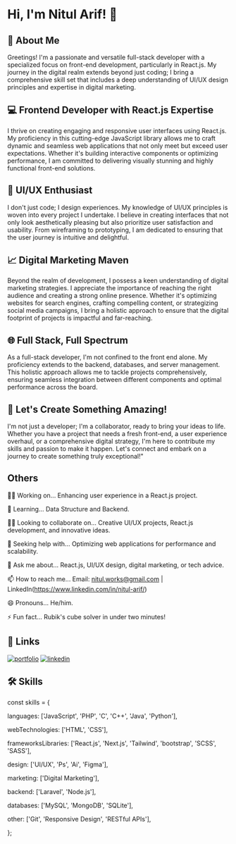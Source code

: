 
# Hi, I'm Nitul Arif! 👋


## 🚀 About Me
Greetings! I'm a passionate and versatile full-stack developer with a specialized focus on front-end development, particularly in React.js. My journey in the digital realm extends beyond just coding; I bring a comprehensive skill set that includes a deep understanding of UI/UX design principles and expertise in digital marketing.

## 💻 Frontend Developer with React.js Expertise
I thrive on creating engaging and responsive user interfaces using React.js. My proficiency in this cutting-edge JavaScript library allows me to craft dynamic and seamless web applications that not only meet but exceed user expectations. Whether it's building interactive components or optimizing performance, I am committed to delivering visually stunning and highly functional front-end solutions.

## 🎨 UI/UX Enthusiast
I don't just code; I design experiences. My knowledge of UI/UX principles is woven into every project I undertake. I believe in creating interfaces that not only look aesthetically pleasing but also prioritize user satisfaction and usability. From wireframing to prototyping, I am dedicated to ensuring that the user journey is intuitive and delightful.

## 📈 Digital Marketing Maven
Beyond the realm of development, I possess a keen understanding of digital marketing strategies. I appreciate the importance of reaching the right audience and creating a strong online presence. Whether it's optimizing websites for search engines, crafting compelling content, or strategizing social media campaigns, I bring a holistic approach to ensure that the digital footprint of projects is impactful and far-reaching.

## 🌐 Full Stack, Full Spectrum
As a full-stack developer, I'm not confined to the front end alone. My proficiency extends to the backend, databases, and server management. This holistic approach allows me to tackle projects comprehensively, ensuring seamless integration between different components and optimal performance across the board.

## 🤝 Let's Create Something Amazing!
I'm not just a developer; I'm a collaborator, ready to bring your ideas to life. Whether you have a project that needs a fresh front-end, a user experience overhaul, or a comprehensive digital strategy, I'm here to contribute my skills and passion to make it happen. Let's connect and embark on a journey to create something truly exceptional!"



## Others
👩‍💻 Working on...
Enhancing user experience in a React.js project.

🧠 Learning...
Data Structure and Backend.

👯‍♀️ Looking to collaborate on...
Creative UI/UX projects, React.js development, and innovative ideas.

🤔 Seeking help with...
Optimizing web applications for performance and scalability.

💬 Ask me about...
React.js, UI/UX design, digital marketing, or tech advice.

📫 How to reach me...
Email: nitul.works@gmail.com | LinkedIn(https://www.linkedin.com/in/nitul-arif/)

😄 Pronouns...
He/him.

⚡️ Fun fact...
Rubik's cube solver in under two minutes!




## 🔗 Links
[![portfolio](https://img.shields.io/badge/my_portfolio-000?style=for-the-badge&logo=ko-fi&logoColor=white)](https://nitul-arif.vercel.app/)
[![linkedin](https://img.shields.io/badge/linkedin-0A66C2?style=for-the-badge&logo=linkedin&logoColor=white)](https://www.linkedin.com/in/nitul-arif/)




## 🛠 Skills
const skills = {

  languages: ['JavaScript', 'PHP', 'C', 'C++', 'Java', 'Python'],

  webTechnologies: ['HTML', 'CSS'],

  frameworksLibraries: ['React.js', 'Next.js', 'Tailwind', 'bootstrap', 'SCSS', 'SASS'],

  design: ['UI/UX', 'Ps', 'Ai', 'Figma'],

  marketing: ['Digital Marketing'],

  backend: ['Laravel', 'Node.js'],

  databases: ['MySQL', 'MongoDB', 'SQLite'],

  other: ['Git', 'Responsive Design', 'RESTful APIs'],

};


